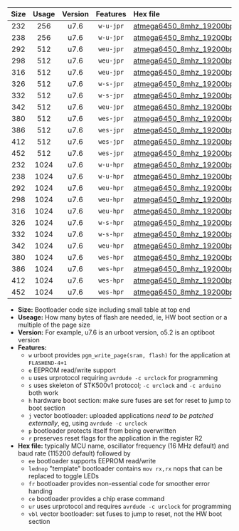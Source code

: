 |Size|Usage|Version|Features|Hex file|
|:-:|:-:|:-:|:-:|:--|
|232|256|u7.6|`w-u-jpr`|[atmega6450_8mhz_19200bps_ur_vbl.hex](https://raw.githubusercontent.com/stefanrueger/urboot/main/bootloaders/atmega6450/fcpu_8mhz/19200_bps/atmega6450_8mhz_19200bps_ur_vbl.hex)|
|238|256|u7.6|`w-u-jpr`|[atmega6450_8mhz_19200bps_lednop_ur_vbl.hex](https://raw.githubusercontent.com/stefanrueger/urboot/main/bootloaders/atmega6450/fcpu_8mhz/19200_bps/atmega6450_8mhz_19200bps_lednop_ur_vbl.hex)|
|292|512|u7.6|`weu-jpr`|[atmega6450_8mhz_19200bps_ee_ur_vbl.hex](https://raw.githubusercontent.com/stefanrueger/urboot/main/bootloaders/atmega6450/fcpu_8mhz/19200_bps/atmega6450_8mhz_19200bps_ee_ur_vbl.hex)|
|298|512|u7.6|`weu-jpr`|[atmega6450_8mhz_19200bps_ee_lednop_ur_vbl.hex](https://raw.githubusercontent.com/stefanrueger/urboot/main/bootloaders/atmega6450/fcpu_8mhz/19200_bps/atmega6450_8mhz_19200bps_ee_lednop_ur_vbl.hex)|
|316|512|u7.6|`weu-jpr`|[atmega6450_8mhz_19200bps_ee_lednop_fr_ur_vbl.hex](https://raw.githubusercontent.com/stefanrueger/urboot/main/bootloaders/atmega6450/fcpu_8mhz/19200_bps/atmega6450_8mhz_19200bps_ee_lednop_fr_ur_vbl.hex)|
|326|512|u7.6|`w-s-jpr`|[atmega6450_8mhz_19200bps_vbl.hex](https://raw.githubusercontent.com/stefanrueger/urboot/main/bootloaders/atmega6450/fcpu_8mhz/19200_bps/atmega6450_8mhz_19200bps_vbl.hex)|
|332|512|u7.6|`w-s-jpr`|[atmega6450_8mhz_19200bps_lednop_vbl.hex](https://raw.githubusercontent.com/stefanrueger/urboot/main/bootloaders/atmega6450/fcpu_8mhz/19200_bps/atmega6450_8mhz_19200bps_lednop_vbl.hex)|
|342|512|u7.6|`weu-jpr`|[atmega6450_8mhz_19200bps_ee_lednop_fr_ce_ur_vbl.hex](https://raw.githubusercontent.com/stefanrueger/urboot/main/bootloaders/atmega6450/fcpu_8mhz/19200_bps/atmega6450_8mhz_19200bps_ee_lednop_fr_ce_ur_vbl.hex)|
|380|512|u7.6|`wes-jpr`|[atmega6450_8mhz_19200bps_ee_vbl.hex](https://raw.githubusercontent.com/stefanrueger/urboot/main/bootloaders/atmega6450/fcpu_8mhz/19200_bps/atmega6450_8mhz_19200bps_ee_vbl.hex)|
|386|512|u7.6|`wes-jpr`|[atmega6450_8mhz_19200bps_ee_lednop_vbl.hex](https://raw.githubusercontent.com/stefanrueger/urboot/main/bootloaders/atmega6450/fcpu_8mhz/19200_bps/atmega6450_8mhz_19200bps_ee_lednop_vbl.hex)|
|412|512|u7.6|`wes-jpr`|[atmega6450_8mhz_19200bps_ee_lednop_fr_vbl.hex](https://raw.githubusercontent.com/stefanrueger/urboot/main/bootloaders/atmega6450/fcpu_8mhz/19200_bps/atmega6450_8mhz_19200bps_ee_lednop_fr_vbl.hex)|
|452|512|u7.6|`wes-jpr`|[atmega6450_8mhz_19200bps_ee_lednop_fr_ce_vbl.hex](https://raw.githubusercontent.com/stefanrueger/urboot/main/bootloaders/atmega6450/fcpu_8mhz/19200_bps/atmega6450_8mhz_19200bps_ee_lednop_fr_ce_vbl.hex)|
|232|1024|u7.6|`w-u-hpr`|[atmega6450_8mhz_19200bps_ur.hex](https://raw.githubusercontent.com/stefanrueger/urboot/main/bootloaders/atmega6450/fcpu_8mhz/19200_bps/atmega6450_8mhz_19200bps_ur.hex)|
|238|1024|u7.6|`w-u-hpr`|[atmega6450_8mhz_19200bps_lednop_ur.hex](https://raw.githubusercontent.com/stefanrueger/urboot/main/bootloaders/atmega6450/fcpu_8mhz/19200_bps/atmega6450_8mhz_19200bps_lednop_ur.hex)|
|292|1024|u7.6|`weu-hpr`|[atmega6450_8mhz_19200bps_ee_ur.hex](https://raw.githubusercontent.com/stefanrueger/urboot/main/bootloaders/atmega6450/fcpu_8mhz/19200_bps/atmega6450_8mhz_19200bps_ee_ur.hex)|
|298|1024|u7.6|`weu-hpr`|[atmega6450_8mhz_19200bps_ee_lednop_ur.hex](https://raw.githubusercontent.com/stefanrueger/urboot/main/bootloaders/atmega6450/fcpu_8mhz/19200_bps/atmega6450_8mhz_19200bps_ee_lednop_ur.hex)|
|316|1024|u7.6|`weu-hpr`|[atmega6450_8mhz_19200bps_ee_lednop_fr_ur.hex](https://raw.githubusercontent.com/stefanrueger/urboot/main/bootloaders/atmega6450/fcpu_8mhz/19200_bps/atmega6450_8mhz_19200bps_ee_lednop_fr_ur.hex)|
|326|1024|u7.6|`w-s-hpr`|[atmega6450_8mhz_19200bps.hex](https://raw.githubusercontent.com/stefanrueger/urboot/main/bootloaders/atmega6450/fcpu_8mhz/19200_bps/atmega6450_8mhz_19200bps.hex)|
|332|1024|u7.6|`w-s-hpr`|[atmega6450_8mhz_19200bps_lednop.hex](https://raw.githubusercontent.com/stefanrueger/urboot/main/bootloaders/atmega6450/fcpu_8mhz/19200_bps/atmega6450_8mhz_19200bps_lednop.hex)|
|342|1024|u7.6|`weu-hpr`|[atmega6450_8mhz_19200bps_ee_lednop_fr_ce_ur.hex](https://raw.githubusercontent.com/stefanrueger/urboot/main/bootloaders/atmega6450/fcpu_8mhz/19200_bps/atmega6450_8mhz_19200bps_ee_lednop_fr_ce_ur.hex)|
|380|1024|u7.6|`wes-hpr`|[atmega6450_8mhz_19200bps_ee.hex](https://raw.githubusercontent.com/stefanrueger/urboot/main/bootloaders/atmega6450/fcpu_8mhz/19200_bps/atmega6450_8mhz_19200bps_ee.hex)|
|386|1024|u7.6|`wes-hpr`|[atmega6450_8mhz_19200bps_ee_lednop.hex](https://raw.githubusercontent.com/stefanrueger/urboot/main/bootloaders/atmega6450/fcpu_8mhz/19200_bps/atmega6450_8mhz_19200bps_ee_lednop.hex)|
|412|1024|u7.6|`wes-hpr`|[atmega6450_8mhz_19200bps_ee_lednop_fr.hex](https://raw.githubusercontent.com/stefanrueger/urboot/main/bootloaders/atmega6450/fcpu_8mhz/19200_bps/atmega6450_8mhz_19200bps_ee_lednop_fr.hex)|
|452|1024|u7.6|`wes-hpr`|[atmega6450_8mhz_19200bps_ee_lednop_fr_ce.hex](https://raw.githubusercontent.com/stefanrueger/urboot/main/bootloaders/atmega6450/fcpu_8mhz/19200_bps/atmega6450_8mhz_19200bps_ee_lednop_fr_ce.hex)|

- **Size:** Bootloader code size including small table at top end
- **Useage:** How many bytes of flash are needed, ie, HW boot section or a multiple of the page size
- **Version:** For example, u7.6 is an urboot version, o5.2 is an optiboot version
- **Features:**
  + `w` urboot provides `pgm_write_page(sram, flash)` for the application at `FLASHEND-4+1`
  + `e` EEPROM read/write support
  + `u` uses urprotocol requiring `avrdude -c urclock` for programming
  + `s` uses skeleton of STK500v1 protocol; `-c urclock` and `-c arduino` both work
  + `h` hardware boot section: make sure fuses are set for reset to jump to boot section
  + `j` vector bootloader: uploaded applications *need to be patched externally*, eg, using `avrdude -c urclock`
  + `p` bootloader protects itself from being overwritten
  + `r` preserves reset flags for the application in the register R2
- **Hex file:** typically MCU name, oscillator frequency (16 MHz default) and baud rate (115200 default) followed by
  + `ee` bootloader supports EEPROM read/write
  + `lednop` "template" bootloader contains `mov rx,rx` nops that can be replaced to toggle LEDs
  + `fr` bootloader provides non-essential code for smoother error handing
  + `ce` bootloader provides a chip erase command
  + `ur` uses urprotocol and requires `avrdude -c urclock` for programming
  + `vbl` vector bootloader: set fuses to jump to reset, not the HW boot section
